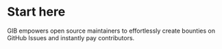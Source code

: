 # Start here

GIB empowers open source maintainers to effortlessly create bounties on GitHub Issues and instantly pay contributors.
